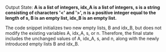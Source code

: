 Output State: **A is a list of integers, idx_A is a list of integers, s is a string consisting of characters '<' and '>', n is a positive integer equal to the length of s, B is an empty list, idx_B is an empty list.**

The code snippet initializes two new empty lists, B and idx_B, but does not modify the existing variables A, idx_A, s, or n. Therefore, the final state includes the unchanged values of A, idx_A, s, and n, along with the newly introduced empty lists B and idx_B.